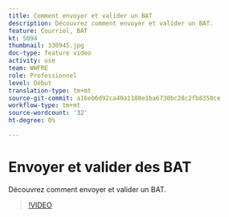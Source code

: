 ```yaml
---
title: Comment envoyer et valider un BAT
description: Découvrez comment envoyer et valider un BAT.
feature: Courriel, BAT
kt: 5094
thumbnail: 330945.jpg
doc-type: feature video
activity: use
team: WWFRE
role: Professionnel
level: Début
translation-type: tm+mt
source-git-commit: a16eb6d92ca40a1188e1ba6730bc28c2fb8358ce
workflow-type: tm+mt
source-wordcount: '32'
ht-degree: 0%

---
```



# Envoyer et valider des BAT

Découvrez comment envoyer et valider un BAT.

>[!VIDEO](https://video.tv.adobe.com/v/330945)
